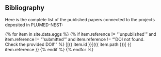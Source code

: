 Bibliography
-----------------------------
  
Here is the complete list of the published papers connected to the projects deposited in PLUMED-NEST:

{% for item in site.data.eggs %}
  {% if item.reference != “'unpublished'” and item.reference != “'submitted'” and item.reference != “'DOI not found. Check the provided DOI!'” %}
   [[{{ item.id }}]({{ item.path }})] {{ item.reference }}
 {% endif %}
{% endfor %}
